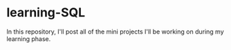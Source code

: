 # learning-SQL
In this repository, I'll post all of the mini projects I'll be working on during my learning phase.
